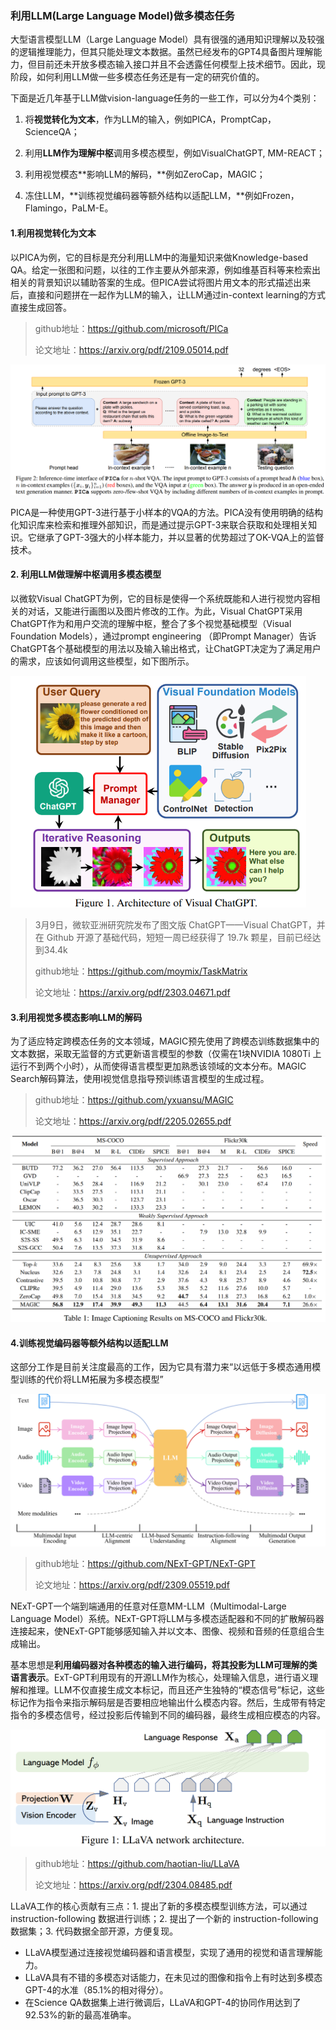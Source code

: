 ### 利用LLM(Large Language Model)做多模态任务

大型语言模型LLM（Large Language Model）具有很强的通用知识理解以及较强的逻辑推理能力，但其只能处理文本数据。虽然已经发布的GPT4具备图片理解能力，但目前还未开放多模态输入接口并且不会透露任何模型上技术细节。因此，现阶段，如何利用LLM做一些多模态任务还是有一定的研究价值的。

下面是近几年基于LLM做vision-language任务的一些工作，可以分为4个类别：

1. 将**视觉转化为文本**，作为LLM的输入，例如PICA，PromptCap，ScienceQA；

2. 利用**LLM作为理解中枢**调用多模态模型，例如VisualChatGPT, MM-REACT；

3. 利用视觉模态**影响LLM的解码，**例如ZeroCap，MAGIC；

4. 冻住LLM，**训练视觉编码器等额外结构以适配LLM，**例如Frozen，Flamingo，PaLM-E。


#### 1.利用视觉转化为文本

以PICA为例，它的目标是充分利用LLM中的海量知识来做Knowledge-based QA。给定一张图和问题，以往的工作主要从外部来源，例如维基百科等来检索出相关的背景知识以辅助答案的生成。但PICA尝试将图片用文本的形式描述出来后，直接和问题拼在一起作为LLM的输入，让LLM通过in-context learning的方式直接生成回答。

> github地址：https://github.com/microsoft/PICa
>
> 论文地址：https://arxiv.org/pdf/2109.05014.pdf

<img src="./imgs/image-20240202180934942.png" alt="image-20240202180934942" style="zoom: 67%;" />

PICA是一种使用GPT-3进行基于小样本的VQA的方法。PICA没有使用明确的结构化知识库来检索和推理外部知识，而是通过提示GPT-3来联合获取和处理相关知识。它继承了GPT-3强大的小样本能力，并以显著的优势超过了OK-VQA上的监督技术。


#### 2. 利用LLM做理解中枢调用多模态模型

以微软Visual ChatGPT为例，它的目标是使得一个系统既能和人进行视觉内容相关的对话，又能进行画图以及图片修改的工作。为此，Visual ChatGPT采用ChatGPT作为和用户交流的理解中枢，整合了多个视觉基础模型（Visual Foundation Models），通过prompt engineering （即Prompt Manager）告诉ChatGPT各个基础模型的用法以及输入输出格式，让ChatGPT决定为了满足用户的需求，应该如何调用这些模型，如下图所示。

<img src="./imgs/image-20240202180600741.png" alt="image-20240202180600741" style="zoom: 67%;" />

> 3月9日，微软亚洲研究院发布了图文版 ChatGPT——Visual ChatGPT，并在 Github 开源了基础代码，短短一周已经获得了 19.7k 颗星，目前已经达到34.4k
>
> github地址：https://github.com/moymix/TaskMatrix
>
> 论文地址：https://arxiv.org/pdf/2303.04671.pdf


#### 3.利用视觉多模态影响LLM的解码

​	为了适应特定跨模态任务的文本领域，MAGIC预先使用了跨模态训练数据集中的文本数据，采取无监督的方式更新语言模型的参数（仅需在1块NVIDIA 1080Ti 上运行不到两个小时），从而使得语言模型更加熟悉该领域的文本分布。MAGIC Search解码算法，使用l视觉信息指导预训练语言模型的生成过程。

> github地址：https://github.com/yxuansu/MAGIC
>
> 论文地址：https://arxiv.org/pdf/2205.02655.pdf

<img src="./imgs/image-20240202184617781.png" alt="image-20240202184617781" style="zoom: 50%;" />


#### 4.训练视觉编码器等额外结构以适配LLM

这部分工作是目前关注度最高的工作，因为它具有潜力来“以远低于多模态通用模型训练的代价将LLM拓展为多模态模型”

<img src="./imgs/image-20240202185411195.png" alt="image-20240202185411195" style="zoom: 50%;" />

> github地址：https://github.com/NExT-GPT/NExT-GPT
>
> 论文地址：https://arxiv.org/pdf/2309.05519.pdf

NExT-GPT一个端到端通用的任意对任意MM-LLM（Multimodal-Large Language Model）系统。NExT-GPT将LLM与多模态适配器和不同的扩散解码器连接起来，使NExT-GPT能够感知输入并以文本、图像、视频和音频的任意组合生成输出。

基本思想是**利用编码器对各种模态的输入进行编码，将其投影为LLM可理解的类语言表示**。ExT-GPT利用现有的开源LLM作为核心，处理输入信息，进行语义理解和推理。LLM不仅直接生成文本标记，而且还产生独特的“模态信号”标记，这些标记作为指令来指示解码层是否要相应地输出什么模态内容。然后，生成带有特定指令的多模态信号，经过投影后传输到不同的编码器，最终生成相应模态的内容。

<img src="./imgs/image-20240202185829214.png" alt="image-20240202185829214" style="zoom:67%;" />

> github地址：https://github.com/haotian-liu/LLaVA
>
> 论文地址：https://arxiv.org/pdf/2304.08485.pdf

LLaVA工作的核心贡献有三点：1. 提出了新的多模态模型训练方法，可以通过 instruction-following 数据进行训练；2. 提出了一个新的 instruction-following 数据集；3. 代码数据全部开源，方便复现。

- LLaVA模型通过连接视觉编码器和语言模型，实现了通用的视觉和语言理解能力。
- LLaVA具有不错的多模态对话能力，在未见过的图像和指令上有时达到多模态GPT-4的水准（85.1%的相对得分）。
- 在Science QA数据集上进行微调后，LLaVA和GPT-4的协同作用达到了92.53%的新的最高准确率。



